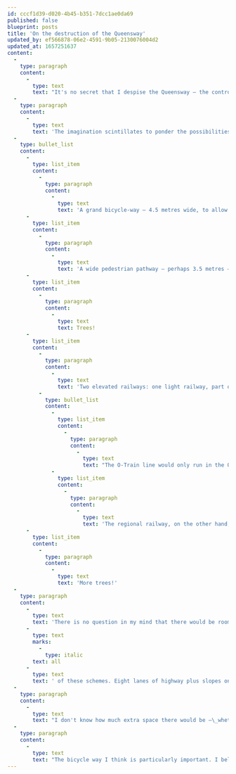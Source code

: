 ```yaml
---
id: cccf1d39-d020-4b45-b351-7dcc1ae0da69
published: false
blueprint: posts
title: 'On the destruction of the Queensway'
updated_by: ef566878-06e2-4591-9b05-2130076004d2
updated_at: 1657251637
content:
  -
    type: paragraph
    content:
      -
        type: text
        text: "It's no secret that I despise the Queensway – the controlled-access highway that runs straight through the middle of Ottawa in a more-or-less east-west direction. Its eight lanes and frequent on-ramps and off-ramps take up so much precious urban space and engender transportation demand that badly congests the rest of the city's road network. But I don't dream only of the Queensway's destruction, for that alone would benefit no one: I also contemplate what could replace it (whose environmental benefits would be worth the carbon emitted in the course of its destruction)."
  -
    type: paragraph
    content:
      -
        type: text
        text: 'The imagination scintillates to ponder the possibilities for such a wide and centrally-located right-of-way that stretches so far across the city! A few that have sparked up in my mind:'
  -
    type: bullet_list
    content:
      -
        type: list_item
        content:
          -
            type: paragraph
            content:
              -
                type: text
                text: 'A grand bicycle-way – 4.5 metres wide, to allow for side-by-side riding in both directions'
      -
        type: list_item
        content:
          -
            type: paragraph
            content:
              -
                type: text
                text: 'A wide pedestrian pathway – perhaps 3.5 metres – adjacent to the cycle-way, with lamps to light both, as well as periodic benches, etc.'
      -
        type: list_item
        content:
          -
            type: paragraph
            content:
              -
                type: text
                text: Trees!
      -
        type: list_item
        content:
          -
            type: paragraph
            content:
              -
                type: text
                text: 'Two elevated railways: one light railway, part of the O-Train network, and one regional railway.'
          -
            type: bullet_list
            content:
              -
                type: list_item
                content:
                  -
                    type: paragraph
                    content:
                      -
                        type: text
                        text: "The O-Train line would only run in the Queensway right-of-way between Lees Station and Bronson Avenue; west of Bronson it would jog underground and emerge in the median of Carling Avenue. It would connect with the other O-Train lines at Lees, Dow's Lake, and Lincoln Fields."
              -
                type: list_item
                content:
                  -
                    type: paragraph
                    content:
                      -
                        type: text
                        text: 'The regional railway, on the other hand, would stay entirely in the Queensway right-of-way, with stations at Tremblay (for the Via Rail connection), Bank St, maybe Bayshore, definitely Kanata, and going onward to points west (Carleton Place, etc.), as well as stations in Orleans and Cumberland and points east. This is not ‘commuter rail’ (although of course it would be used for commuting by some): it would have all-day two-way service. Not sure about frequency – once an hour would probably be fine to start with.'
      -
        type: list_item
        content:
          -
            type: paragraph
            content:
              -
                type: text
                text: 'More trees!'
  -
    type: paragraph
    content:
      -
        type: text
        text: 'There is no question in my mind that there would be room within the right-of-way for '
      -
        type: text
        marks:
          -
            type: italic
        text: all
      -
        type: text
        text: ' of these schemes. Eight lanes of highway plus slopes on the sides are very wide indeed. Entire city blocks are taken up by the Queensway.'
  -
    type: paragraph
    content:
      -
        type: text
        text: "I don't know how much extra space there would be –\_whether there would be room to build buildings or parks etc. –\_I think these are not as important as the transportation schemes."
  -
    type: paragraph
    content:
      -
        type: text
        text: "The bicycle way I think is particularly important. I believe there is a lot of desire for a safe and straightforward bicycle route at about that latitude, but it doesn't exist, and it can't really exist while the Queensway stands. Catherine and Isabella streets are ruled out precisely because they have may Queensway off-ramps and on-ramps on them; the Gladstone-Byron route would have potential were it not for the Parkdale-Holland discontinuity; the main hazard in that gap, besides the inconvenience, is that Parkdale is perpetually congested because of the Queensway entrances and exits on it."
---
```

